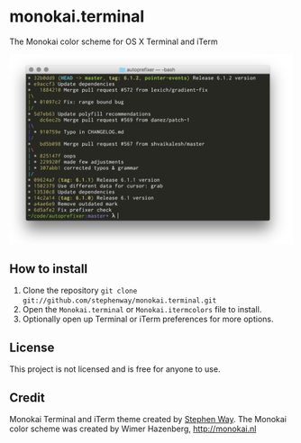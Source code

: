 # monokai.terminal
The Monokai color scheme for OS X Terminal and iTerm


![screenshot](screenshot.png)

## How to install

1. Clone the repository `git clone git://github.com/stephenway/monokai.terminal.git`
2. Open the `Monokai.terminal` or `Monokai.itermcolors` file to install.
3. Optionally open up Terminal or iTerm  preferences for more options.

## License
This project is not licensed and is free for anyone to use.

## Credit
Monokai Terminal and iTerm theme created by [Stephen Way](https://github.com/stephenway).
The Monokai color scheme was created by Wimer Hazenberg, http://monokai.nl
